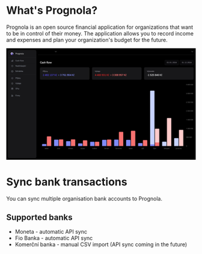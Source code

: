 # What's Prognola?

Prognola is an open source financial application for organizations that want to be in control of their money.
The application allows you to record income and expenses and plan your organization's budget for the future.

<img src="docs/dash_v2.jpg">

# Sync bank transactions
You can sync multiple organisation bank accounts to Prognola. 


## Supported banks 
- Moneta - automatic API sync
- Fio Banka - automatic API sync
- Komerční banka - manual CSV import (API sync coming in the future)